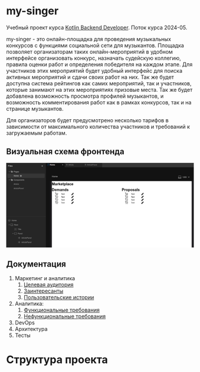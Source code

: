 # my-singer

Учебный проект курса
[Kotlin Backend Developer](https://otus.ru/lessons/kotlin/).
Поток курса 2024-05.

my-singer - это онлайн-площадка для проведения музыкальных конкурсов с функциями социальной сети для музыкантов.
Площадка позволяет организаторам таких онлайн-мероприятий в удобном интерфейсе организовать конкурс, назначать 
судейскую коллегию, правила оценки работ и определения победителя на каждом этапе. 
Для участников этих мероприятий будет удобный интерфейс для поиска активных мероприятий и сдачи своих работ на них. 
Так же будет доступна система рейтингов как самих мероприятий, так и участников, которые занимают на этих 
мероприятиях призовые места.
Так же будет добавлена возможность просмотра профилей музыкантов, и возможность комментирования работ как в рамках 
конкурсов, так и на странице музыкантов. 

Для организаторов будет предусмотрено несколько тарифов в зависимости от максимального количества участников и 
требований к загружаемым работам. 


## Визуальная схема фронтенда

![Макет фронта](imgs/design-layout.png)

## Документация

1. Маркетинг и аналитика
    1. [Целевая аудитория](./docs/01-biz/01-target-audience.md)
    2. [Заинтересанты](./docs/01-biz/02-stakeholders.md)
    3. [Пользовательские истории](./docs/01-biz/03-bizreq.md)
2. Аналитика:
    1. [Функциональные требования](./docs/02-analysis/01-functional-requiremens.md)
    2. [Нефункциональные требования](./docs/02-analysis/02-nonfunctional-requirements.md)
3. DevOps
4. Архитектура
5. Тесты

# Структура проекта
